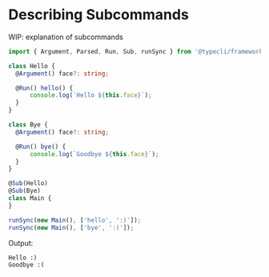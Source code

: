 # Describing Subcommands

WIP: explanation of subcommands

```ts
import { Argument, Parsed, Run, Sub, runSync } from '@typecli/framework';

class Hello {
  @Argument() face?: string; 

  @Run() hello() {
	  console.log(`Hello ${this.face}`);
  }
}

class Bye {
  @Argument() face?: string;

  @Run() bye() {
	  console.log(`Goodbye ${this.face}`);
  }
}

@Sub(Hello)
@Sub(Bye)
class Main {
}

runSync(new Main(), ['hello', ':)']);
runSync(new Main(), ['bye', ':(']);
```

Output:

```
Hello :)
Goodbye :(
```


